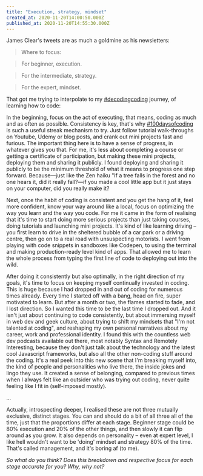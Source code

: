 ```yaml
---
title: "Execution, strategy, mindset"
created_at: 2020-11-20T14:00:50.000Z
published_at: 2020-11-20T14:55:30.000Z
---
```

James Clear's tweets are as much a goldmine as his newsletters:

> Where to focus: 

> For beginner, execution.

> For the intermediate, strategy.

> For the expert, mindset.

That got me trying to interpolate to my [#decodingcoding](#decodingcoding) journey, of learning how to code:

In the beginning, focus on the act of executing, that means, coding as much and as often as possible. Consistency is key, that's why [#100daysofcoding](#100daysofcoding) is such a useful streak mechanism to try. Just follow tutorial walk-throughs on Youtube, Udemy or blog posts, and crank out mini projects fast and furious. The important thing here is to have a sense of progress, in whatever gives you that. For me, it's less about completing a course or getting a certificate of participation, but making these mini projects, deploying them and sharing it publicly. I found deploying and sharing it publicly to be the minimum threshold of what it means to progress one step forward. Because—just like the Zen haiku "If a tree falls in the forest and no one hears it, did it really fall?—if you made a cool little app but it just stays on your computer, did you really make it?

Next, once the habit of coding is consistent and you get the hang of it, feel more confident, know your way around like a local, focus on optimizing the way you learn and the way you code. For me it came in the form of realising that it's time to start doing more serious projects than just taking courses, doing tutorials and launching mini projects. It's kind of like learning driving – you first learn to drive in the sheltered bubble of a car park or a driving centre, then go on to a real road with unsuspecting motorists. I went from playing with code snippets in sandboxes like Codepen, to using the terminal and making production-ready level kind of apps. That allowed me to learn the whole process from typing the first line of code to deploying out into the wild.

After doing it consistently but also optimally, in the right direction of my goals, it's time to focus on keeping myself continually invested in coding. This is huge because I had dropped in and out of coding for numerous times already. Every time I started off with a bang, head on fire, super motivated to learn. But after a month or two, the flames started to fade, and I lost direction. So I wanted this time to be the last time I dropped out. And it isn't just about continuing to code consistently, but about immersing myself in web dev and geek culture, about trying to shift my mindsets that "I'm not talented at coding", and reshaping my own personal narratives about my career, work and professional identity. I found this with the countless web dev podcasts available out there, most notably Syntax and Remotely Interesting, because they don't just talk about the technology and the latest cool Javascript frameworks, but also all the other non-coding stuff around the coding. It's a real peek into this new scene that I'm breaking myself into, the kind of people and personalities who live there, the inside jokes and lingo they use. It created a sense of belonging, compared to previous times when I always felt like an outsider who was trying out coding, never quite feeling like I fit in (self-imposed mostly). 

...

Actually, introspecting deeper, I realised these are not three mutually exclusive, distinct stages. You can and should do a bit of all three all of the time, just that the proportions differ at each stage. Beginner stage could be 80% execution and 20% of the other things, and then slowly it can flip around as you grow. It also depends on personality – even at expert level, I like hell wouldn't want to be 'doing' mindset and strategy 80% of the time. That's called management, and it's boring af (to me). 

_So what do you think? Does this breakdown and respective focus for each stage accurate for you? Why, why not?_
